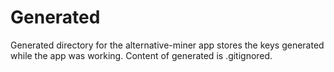 # Generated

Generated directory for the alternative-miner app stores the keys generated while the app was working.
Content of generated is .gitignored.

